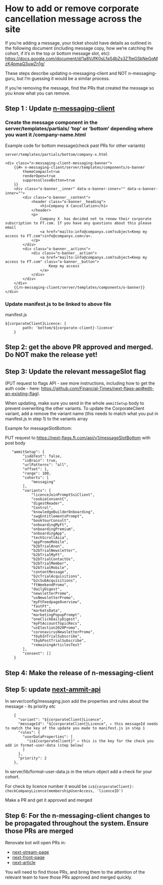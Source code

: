 # How to add or remove corporate cancellation message across the site

If you’re adding a message, your ticket should have details as outlined in the following document (including message copy, how we’re catching the cohort, if it’s in the top or bottom message slot, etc): https://docs.google.com/document/d/1a8VJfK0sLfaS4bZs3ZTteGSkNeGqMzK4pmaQ3uwZn1g/ 

These steps describe updating n-messaging-client and NOT n-messaging-guru, but I’m guessing it would be a similar process.

If you’re removing the message, find the PRs that created the message so you know what you can remove. 

## Step 1 : Update [n-messaging-client](https://github.com/Financial-Times/n-messaging-client)

### Create the message component in the server/templates/partials/ ‘top’ or ‘bottom’ depending where you want it /company-name.html

Example code for bottom message(check past PRs for other variants)

```
server/templates/partials/bottom/company-x.html

<div class="n-messaging-client-messaging-banner">	
	{{#> n-messaging-client/server/templates/components/o-banner	
		themeCompact=true	
		renderOpen=true	
		suppressCloseButton=true	
	}}	
	<div class="o-banner__inner" data-o-banner-inner="" data-o-banner-inner="">	
		<div class="o-banner__content">	
			<header class="o-banner__heading">	
				<h1>Company X Cancellation</h1>	
			</header>	
			<p>	
				Company X  has decided not to renew their corporate subscription to FT.com. If you have any questions about this please email	
				<a href="mailto:info@companyx.com?subject=Keep my access to FT.com">info@companyx.com</a>.	
			</p>	
		</div>	
		<div class="o-banner__actions">	
			<div class="o-banner__action">	
				<a href="mailto:info@companyx.com?subject=Keep my access to FT.com" class="o-banner__button">	
					Keep my access	
				</a>	
			</div>	
		</div>	
	</div>	
	{{/n-messaging-client/server/templates/components/o-banner}}	
</div>
```

### Update manifest.js to be linked to above file

manifest.js
```
${corporateClient}Licence: {	
		path: 'bottom/${corporate-client}-licence'	
	}
```

## Step 2: get the above PR approved and merged. Do NOT make the release yet!

## Step 3: Update the relevant messageSlot flag 

(PUT request to flags API - see more instructions, including how to get the auth code - here: https://github.com/Financial-Times/next-flags-api#edit-an-existing-flag). 

When updating, make sure you send in the whole `ammitSetup` body to prevent overwriting the other variants. 
To update the CorporateClient variant, add a remove the variant name (this needs to match what you put in manifest.js in step 1) to the variants array

Example for messageSlotBottom:

PUT request to https://next-flags.ft.com/api/v1/messageSlotBottom with post body

```
   "ammitSetup": {
        "isAbTest": false,
        "isBrain": true,
        "urlPatterns": "all",
        "offset": 1,
        "range": 100,
        "cohorts": [
            "messaging"
        ],
        "variants": [    
            "licenceJoinPromptSsiClient",
            "cookieConsentC",
            "digestReader",
            "Control",
            "knowledgeBuilderOnboarding",
            "swgEntitlementsPrompt",
            "bookYourConsult",
            "onboardingMyFt",
            "onboardingPremium",
            "onboardingApp",
            "techScrollAsia",
            "appPromoMobile",
            "b2bTrialAnon",
            "b2bTrialNewsletter",
            "b2bTrialMyFt",
            "b2bTrialContactUs",
            "b2bTrialMember",
            "b2bTrialMobile",
            "contentMessage",
            "b2cTrialAcquisitions",
            "b2cSubAcquisitions",
            "ftWeekendPromo",
            "dailyDigest",
            "newsletterPromo",
            "usNewsletterPromo",
            "myFtFeedpageOverview",
            "fastFt",
            "marketsData",
            "marketingPopupPrompt",
            "oneClickDailyDigest",
            "myFtAccountTopicRecs",
            "usElection2020Promo",
            "coronavirusNewsletterPromo",
            "tbybInTrialSubscribe",
            "tbybPostTrialSubscribe",
            "remainingArticlesTest"
        ],
        "consent": []
    }
```

## Step 4: Make the release of n-messaging-client

## Step 5: update [next-ammit-api](https://github.com/Financial-Times/next-ammit-api/)

In server/config/messaging.json add the properties and rules about the message - its priority etc

```
    {
      "variant": "${corporateClient}Licence",
      "messageId": "${corporateClient}Licence", ← this messageId needs to match the key of the update you made to manifest.js in step 1
      "rules": {
        "userDataProperties": [
          "is${corporateClient}" ← this is the key for the check you add in format-user-data (step below)
        ]
      },
      "priority": 2
    },
```

In server/lib/format-user-data.js in the return object add a check for your cohort.

For check by licence number it would be 
`is${corporateClient}: checkCompanyLicence(membershipUserAccess, 'licenceID')`

Make a PR and get it approved and merged

## Step 6: For the n-messaging-client changes to be propagated throughout the system. Ensure those PRs are merged

Renovate bot will open PRs in:
- [next-stream-page](https://github.com/Financial-Times/next-stream-page)
- [next-front-page](https://github.com/Financial-Times/next-front-page)
- [next-article](https://github.com/Financial-Times/next-article)

You will need to find those PRs, and bring them to the attention of the relevant team to have those PRs approved and merged quickly. 



